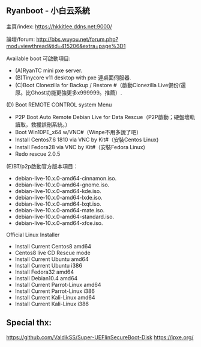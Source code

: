## Ryanboot - 小白云系統

主頁/index: https://hkkitlee.ddns.net:9000/

論壇/forum: http://bbs.wuyou.net/forum.php?mod=viewthread&tid=415206&extra=page%3D1

Available boot 可啟動項目:

*  (A)RyanTC mini pxe server.
*  (B)Tinycore v11 desktop with pxe 連桌面伺服器.
*  (C)Boot Clonezilla for Backup / Restore #（啟動Clonezilla Live備份/還原。比Ghost功能更強更多x999999。推薦）.


(D) Boot REMOTE CONTROL system Menu
*  P2P Boot Auto Remote Debian Live for Data Rescue（P2P啟動；硬盤壞軌讀取，救援誤刪系統。）
*  Boot Win10PE_x64 w/VNC#（Winpe不用多說了吧）
*  Install Centos7.6 1810 via VNC by Kit#（安裝Centos Linux)
*  Install Fedora28 via VNC by Kit#（安裝Fedora Linux)
*  Redo rescue 2.0.5

(E)BT/p2p啟動官方版本項目：
*  debian-live-10.x.0-amd64-cinnamon.iso.
*  debian-live-10.x.0-amd64-gnome.iso.
*  debian-live-10.x.0-amd64-kde.iso.
*  debian-live-10.x.0-amd64-lxde.iso.
*  debian-live-10.x.0-amd64-lxqt.iso.
*  debian-live-10.x.0-amd64-mate.iso.
*  debian-live-10.x.0-amd64-standard.iso.
*  debian-live-10.x.0-amd64-xfce.iso.

Official Linux Installer
*  Install Current Centos8 amd64
*  Centos8 live CD Rescue mode
*  Install Current Ubuntu amd64
*  Install Current Ubuntu i386
*  Install Fedora32 amd64
*  Install Debian10.4 amd64
*  Install Current Parrot-Linux amd64
*  Install Current Parrot-Linux i386
*  Install Current Kali-Linux amd64
*  Install Current Kali-Linux i386


## Special thx:
https://github.com/ValdikSS/Super-UEFIinSecureBoot-Disk
https://ipxe.org/
